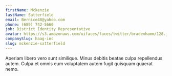 ```yaml
---
firstName: Mckenzie
lastName: Satterfield
email: Bernice48@yahoo.com
phone: (689) 742-5660
job: District Identity Representative
avatar: https://s3.amazonaws.com/uifaces/faces/twitter/bradenhamm/128.jpg
companySlug: haag-inc
slug: mckenzie-satterfield
---
```

Aperiam libero vero sunt similique. Minus debitis beatae culpa repellendus autem. Culpa et omnis eum voluptatem autem fugit quisquam quaerat nemo.
